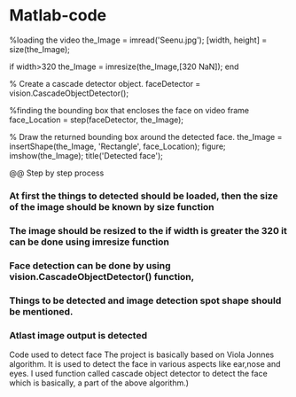# Matlab-code

%loading the video
the_Image      = imread('Seenu.jpg');
[width, height] = size(the_Image);

if width>320
the_Image = imresize(the_Image,[320 NaN]);
end

% Create a cascade detector object.
faceDetector = vision.CascadeObjectDetector();

%finding the bounding box that encloses the face on video frame
face_Location = step(faceDetector, the_Image);

% Draw the returned bounding box around the detected face.
the_Image = insertShape(the_Image, 'Rectangle', face_Location);
figure; 
imshow(the_Image); 
title('Detected face');

@@ Step by step process  
### At first the things to detected should be loaded, then the size of the image should be known by size function
### The image should be resized to the if width is greater the 320 it can be done using imresize function
 ### Face detection can be done by using vision.CascadeObjectDetector() function,
### Things to be detected and image detection spot shape should be mentioned.
 ### Atlast image output is detected


Code used to detect face
The project is basically based on Viola Jonnes algorithm.
It is used to detect the face in various aspects like ear,nose and eyes.
I used function called cascade object detector to detect the face which is basically,
a part of the above algorithm.)
